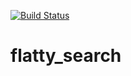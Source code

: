 [![Build Status](https://travis-ci.org/ibabiba/flatty_search.svg?branch=master)](https://travis-ci.org/ibabiba/flatty_search)
# flatty_search
